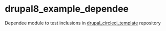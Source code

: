 # drupal8_example_dependee
Dependee module to test inclusions in [drupal_circleci_template](https://github.com/alexdesignworks/drupal_circleci_template) repository
